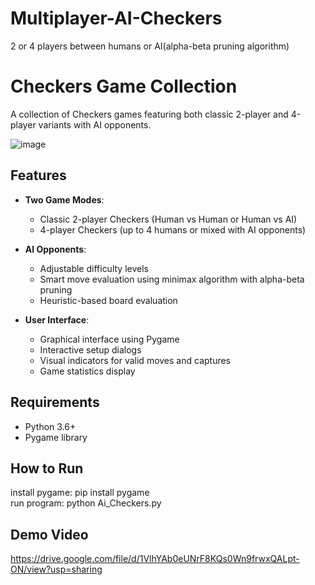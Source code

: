 # Multiplayer-AI-Checkers
2 or 4 players between humans or AI(alpha-beta pruning algorithm)

# Checkers Game Collection

A collection of Checkers games featuring both classic 2-player and 4-player variants with AI opponents.

![image](https://github.com/user-attachments/assets/22b6ede9-0a29-4682-bca0-ee645cb2ad6e)


## Features

- **Two Game Modes**:
  - Classic 2-player Checkers (Human vs Human or Human vs AI)
  - 4-player Checkers (up to 4 humans or mixed with AI opponents)
  
- **AI Opponents**:
  - Adjustable difficulty levels
  - Smart move evaluation using minimax algorithm with alpha-beta pruning
  - Heuristic-based board evaluation

- **User Interface**:
  - Graphical interface using Pygame
  - Interactive setup dialogs
  - Visual indicators for valid moves and captures
  - Game statistics display

## Requirements

- Python 3.6+
- Pygame library

## How to Run

install pygame: pip install pygame          
run program: python Ai_Checkers.py

## Demo Video

https://drive.google.com/file/d/1VlhYAb0eUNrF8KQs0Wn9frwxQALpt-ON/view?usp=sharing
